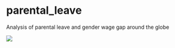 # parental_leave
Analysis of parental leave and gender wage gap around the globe

<div class='tableauPlaceholder' id='viz1700863976875' style='position: relative'><noscript><a href='#'><img alt=' ' src='https:&#47;&#47;public.tableau.com&#47;static&#47;images&#47;An&#47;Analysisofmaternityleaveandwagegaps&#47;Wagegapvsmaternityleave&#47;1_rss.png' style='border: none' /></a></noscript><object class='tableauViz'  style='display:none;'><param name='host_url' value='https%3A%2F%2Fpublic.tableau.com%2F' /> <param name='embed_code_version' value='3' /> <param name='site_root' value='' /><param name='name' value='Analysisofmaternityleaveandwagegaps&#47;Wagegapvsmaternityleave' /><param name='tabs' value='yes' /><param name='toolbar' value='yes' /><param name='static_image' value='https:&#47;&#47;public.tableau.com&#47;static&#47;images&#47;An&#47;Analysisofmaternityleaveandwagegaps&#47;Wagegapvsmaternityleave&#47;1.png' /> <param name='animate_transition' value='yes' /><param name='display_static_image' value='yes' /><param name='display_spinner' value='yes' /><param name='display_overlay' value='yes' /><param name='display_count' value='yes' /><param name='language' value='en-US' /></object></div>      
